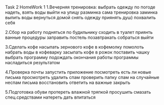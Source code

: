 Task 2 HomeWork 1
1.Вечерняя тренировка: 
выбрать одежду по погоде 
надеть, 
взять воды 
выйти на улицу 
разминка 
сама тренировка 
заминка 
выпить воды 
вернуться домой 
снять одежду 
приянять душ) 
похвалить себя

2.Сбор на работу 
подняться по будильнику 
сходить в туалет 
приянть ванные процедуры 
заправить постель 
позавтракать 
собраться 
выйти

3.Сделать кофе насыпать зернового кофе в кофемолку помолоть набрать воды в кофеварку засыпать кофе в рожок поставить чашку выбрать программу подождать окончания работы программы насладиться результатом

4.Проверка почты запустить приложение посмотреть есть ли новые письма просмотреть удалить спам проверить папку спам на случайные неспам письма восстановить ответить на важные закрыть

5.Подготовка обуви протереть влажной тряпкой просушить смазать спец.средствами натереть дать впитаться
